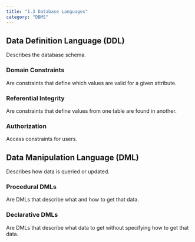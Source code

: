 ```yaml
---
title: "1.3 Database Languages"
category: "DBMS"
---
```


## Data Definition Language (DDL)
Describes the database schema.

### Domain Constraints
Are constraints that define which values are valid for a given attribute.

### Referential Integrity
Are constraints that define values from one table are found in another.

### Authorization
Access constraints for users.

## Data Manipulation Language (DML)
Describes how data is queried or updated.

### Procedural DMLs
Are DMLs that describe what and how to get that data.

### Declarative DMLs
Are DMLs that describe what data to get without specifying how to get that data.
